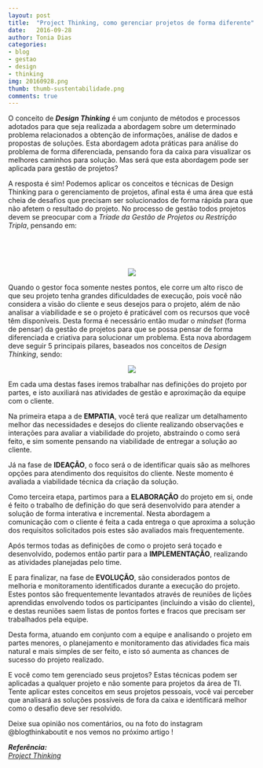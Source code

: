 ```yaml
---
layout: post
title:  "Project Thinking, como gerenciar projetos de forma diferente"
date:   2016-09-28
author: Tonia Dias
categories: 
- blog
- gestao
- design
- thinking
img: 20160928.png
thumb: thumb-sustentabilidade.png
comments: true
---
```


O conceito de <b><i>Design Thinking</i></b> é um conjunto de métodos e processos adotados para que seja realizada a abordagem sobre um determinado problema relacionados a obtenção de informações, análise de dados e propostas de soluções. Esta abordagem adota práticas para análise do problema de forma diferenciada, pensando fora da caixa para visualizar os melhores caminhos para solução. Mas será que esta abordagem pode ser aplicada para gestão de projetos?<!--more-->

A resposta é sim! Podemos aplicar os conceitos e técnicas de Design Thinking para o gerenciamento de projetos, afinal esta é uma área que está cheia de desafios que precisam ser solucionados de forma rápida para que não afetem o resultado do projeto. No processo de gestão todos projetos devem se preocupar com a <i>Tríade da Gestão de Projetos ou Restrição Tripla</i>, pensando em:

<br/>
<br/>
<br/>

<p align="center">
  <img src="https://media.licdn.com/mpr/mpr/shrinknp_400_400/AAEAAQAAAAAAAAUGAAAAJGFiZTE2MzkxLTYwZDctNDNlNC1hMDM5LTBhMjI4OTY5MGQ0Ng.png" />
</p>

Quando o gestor foca somente nestes pontos, ele corre um alto risco de que seu projeto tenha grandes dificuldades de execução, pois você não considera a visão do cliente e seus desejos para o projeto, além de não analisar a viabilidade e se o projeto é praticável com os recursos que você têm disponíveis. Desta forma é necessário então mudar o <i>mindset</i> (forma de pensar) da gestão de projetos para que se possa pensar de forma diferenciada e criativa para solucionar um problema. Esta nova abordagem deve seguir 5 principais pilares, baseados nos conceitos de <i>Design Thinking</i>, sendo:

<p align="center">
  <img src="https://media.licdn.com/mpr/mpr/shrinknp_800_800/AAEAAQAAAAAAAAe9AAAAJDIwNmZjZWIxLTk0ZWEtNDY5Zi1hYTkwLTAwNGM3ZGNiYzAyNw.jpg" />
</p>

Em cada uma destas fases iremos trabalhar nas definições do projeto por partes, e isto auxiliará nas atividades de gestão e aproximação da equipe com o cliente.

Na primeira etapa a de <b>EMPATIA</b>, você terá que realizar um detalhamento melhor das necessidades e desejos do cliente realizando observações e interações para avaliar a viabilidade do projeto, abstraindo o como será feito, e sim somente pensando na viabilidade de entregar a solução ao cliente.

Já na fase de <b>IDEAÇÃO</b>, o foco será o de identificar quais são as melhores opções para atendimento dos requisitos do cliente. Neste momento é avaliada a viabilidade técnica da criação da solução.

Como terceira etapa, partimos para a <b>ELABORAÇÃO</b> do projeto em si, onde é feito o trabalho de definição do que será desenvolvido para atender a solução de forma interativa e incremental. Nesta abordagem a comunicação com o cliente é feita a cada entrega o que aproxima a solução dos requisitos solicitados pois estes são avaliados mais frequentemente.

Após termos todas as definições de como o projeto será tocado e desenvolvido, podemos então partir para a <b>IMPLEMENTAÇÃO</b>, realizando as atividades planejadas pelo time.

E para finalizar, na fase de <b>EVOLUÇÃO</b>, são considerados pontos de melhoria e monitoramento identificados durante a execução do projeto. Estes pontos são frequentemente levantados através de reuniões de lições aprendidas envolvendo todos os participantes (incluindo a visão do cliente), e destas reuniões saem listas de pontos fortes e fracos que precisam ser trabalhados pela equipe.

Desta forma, atuando em conjunto com a equipe e analisando o projeto em partes menores, o planejamento e monitoramento das atividades fica mais natural e mais simples de ser feito, e isto só aumenta as chances de sucesso do projeto realizado.

E você como tem gerenciado seus projetos? Estas técnicas podem ser aplicadas a qualquer projeto e não somente para projetos da área de TI. Tente aplicar estes conceitos em seus projetos pessoais, você vai perceber que analisará as soluções possíveis de fora da caixa e identificará melhor como o desafio deve ser resolvido.

Deixe sua opinião nos comentários, ou na foto do instagram @blogthinkaboutit e nos vemos no próximo artigo !

<i>
	<b>Referência: </b><br/>
	<a href="http://www.projectthinking.com/artigos/mas-afinal-o-que-e-project-thinking-e-como-ele-esta-mudando-a-forma-de-fazer-inovacao-na-gestao-de-projetos-parte-1-de-6-projetos-hibridos/">Project Thinking</a><br/>
</i>